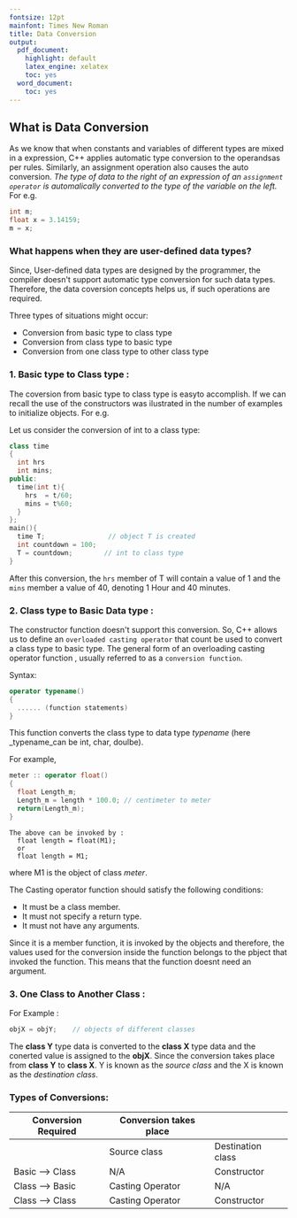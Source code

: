 ```yaml
---
fontsize: 12pt
mainfont: Times New Roman
title: Data Conversion 
output:
  pdf_document:
    highlight: default
    latex_engine: xelatex
    toc: yes
  word_document:
    toc: yes
---
```


## What is Data Conversion
As we know that when constants and variables of different types are mixed in a expression, C++ applies automatic type conversion to the operandsas per rules. Similarly, an assignment operation also causes the auto conversion. _The type of data to the right of an expression of an ```assignment operator``` is automalically converted to the type of the variable on the left._ For e.g. 
```cpp
int m;
float x = 3.14159;
m = x;
``` 
### What happens when they are user-defined data types?
Since, User-defined data types are designed by the programmer, the compiler doesn't support automatic type conversion for such data types. Therefore, the data coversion concepts helps us, if such operations are required.

  Three types of situations might occur:
  - Conversion from basic type to class type 
  - Conversion from class type to basic type 
  - Conversion from one class type to other class type

### 1. Basic type to Class type :
  The coversion from basic type to class type is easyto accomplish. If we can recall the use of the constructors was ilustrated in the number of examples to initialize objects. For e.g.

  Let us consider the conversion of int to a class type:
  ```cpp
  class time
  {
    int hrs
    int mins;
  public:
    time(int t){
      hrs  = t/60;
      mins = t%60;
    }
  };
  main(){
    time T;                // object T is created
    int countdown = 100;
    T = countdown;        // int to class type 
  }
  ```
  After this conversion, the ```hrs``` member of T will contain a value of 1 and the ```mins``` member a value of 40, denoting 1 Hour and 40 minutes.

  ### 2. Class type to Basic Data type :

  The constructor function doesn't support this conversion. So, C++ allows us to define an ```overloaded casting operator``` that count be used to convert a class type to basic type. The general form of an overloading casting  operator function , usually referred to as a ```conversion function```.

  Syntax:
  ```cpp
  operator typename()
  {
    ...... (function statements)
  }
  ```
This function converts the class type to data type _typename_ (here _typename_can be int, char, doulbe).

For example, 
```cpp
meter :: operator float()
{
  float Length_m;
  Length_m = length * 100.0; // centimeter to meter
  return(Length_m);
}
```
    The above can be invoked by :
      float length = float(M1);
      or 
      float length = M1;
where M1 is the object of class _meter_.

  The Casting operator function should satisfy the following conditions:
  - It must be a class member.
  - It must not specify a return type.
  - It must not have any arguments.

Since it is a member function, it is invoked by the objects and therefore, the values used for the conversion inside the function belongs to the pbject that invoked the function. This means that the function doesnt need an argument.

### 3. One Class to Another Class :
For Example : 
```cpp
objX = objY;    // objects of different classes
```
The **class Y** type data is converted to the **class X** type data and the conerted value is assigned to the **objX**. Since the conversion takes place from **class Y** to **class X**. Y is known as the _source class_ and the X is known as the _destination class_. 
### Types of Conversions:
| Conversion Required |Conversion takes place |           |
|-----------------|------------------|--------------------|
|                 | Source class     | Destination class  |
| Basic --> Class | N/A              | Constructor        |
| Class --> Basic | Casting Operator | N/A                |
| Class --> Class | Casting Operator | Constructor        |
